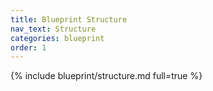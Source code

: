 ```yaml
---
title: Blueprint Structure
nav_text: Structure
categories: blueprint
order: 1
---
```


{% include blueprint/structure.md full=true %}
